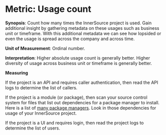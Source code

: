 # **Metric:** Usage count

**Synopsis**: Count how many times the InnerSource project is used.
Gain additional insight by gathering metadata on these usages such as business unit or timeframe.
With this additional metadata we can see how lopsided or even the usage is spread across the company and across time.

**Unit of Measurement**: Ordinal number.

**Interpretation**: Higher absolute usage count is generally better.
Higher diversity of usage across business unit or timeframe is generally better.

**Measuring**

If the project is an API and requires caller authentication, then read the API logs to determine the list of callers.

If the project is a module (or package), then scan your source control system for files that list out dependencies for a package manager to install.
Here is a list of [many package managers](https://github.com/oss-review-toolkit/ort#analyzer).
Look in those dependencies for usage of your InnerSource project.

If the project is a UI and requires login, then read the project logs to determine the list of users.
